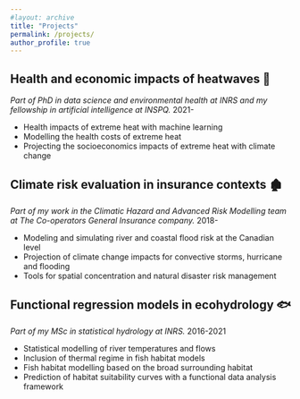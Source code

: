 ```yaml
---
#layout: archive
title: "Projects"
permalink: /projects/
author_profile: true
---
```


Health and economic impacts of heatwaves 🌇
-------------------

*Part of PhD in data science and environmental health at INRS and my fellowship in artificial intelligence at INSPQ.* 2021-

- Health impacts of extreme heat with machine learning
- Modelling the health costs of extreme heat
- Projecting the socioeconomics impacts of extreme heat with climate change

Climate risk evaluation in insurance contexts 🏚
-------------------

*Part of my work in the Climatic Hazard and Advanced Risk Modelling team at The Co-operators General Insurance company.* 2018-

- Modeling and simulating river and coastal flood risk at the Canadian level
- Projection of climate change impacts for convective storms, hurricane and flooding
- Tools for spatial concentration and natural disaster risk management

Functional regression models in ecohydrology 🐟
------------------

*Part of my MSc in statistical hydrology at INRS.* 2016-2021

- Statistical modelling of river temperatures and flows
- Inclusion of thermal regime in fish habitat models
- Fish habitat modelling based on the broad surrounding habitat
- Prediction of habitat suitability curves with a functional data analysis framework
